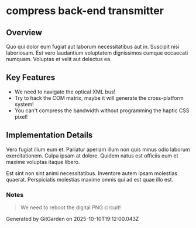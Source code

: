 # compress back-end transmitter

## Overview
Quo qui dolor eum fugiat aut laborum necessitatibus aut in. Suscipit nisi laboriosam. Est vero laudantium voluptatem dignissimos cumque occaecati numquam. Voluptas et velit aut delectus ea.

## Key Features
- We need to navigate the optical XML bus!
- Try to hack the COM matrix, maybe it will generate the cross-platform system!
- You can't compress the bandwidth without programming the haptic CSS pixel!

## Implementation Details
Vero fugiat illum eum et. Pariatur aperiam illum non quis minus odio laborum exercitationem. Culpa ipsam at dolore. Quidem natus est officiis eum et maxime voluptas itaque libero.
 Est sint non sint animi necessitatibus. Inventore autem ipsam molestias quaerat. Perspiciatis molestias maxime omnis qui ad est quae illo est.

### Notes
> We need to reboot the digital PNG circuit!

Generated by GitGarden on 2025-10-10T19:12:00.043Z